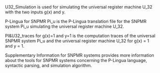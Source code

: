U32_Simulation is used for simulating the universal register machine U_32 with the two inputs g(x) and y.

P-Lingua for SNPMR Pi_u is the P-Lingua translation file for the SNPMR system Pi_u simulating the universal register machine U_32.

PI&U32_traces for g(x)=1 and y=1 is the computation traces of the universal SNPMR system Pi_u and the universal register machine U_32 for g(x) = 1 and y = 1.

Supplementary Information for SNPMR systems provides more information about the tools for SNPMR systems concerning the P-Lingua language, syntactic parsing, and simulation algorithm.
